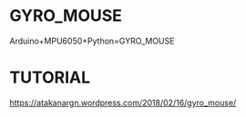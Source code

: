 # GYRO_MOUSE
Arduino+MPU6050+Python=GYRO_MOUSE

# TUTORIAL
https://atakanargn.wordpress.com/2018/02/16/gyro_mouse/
